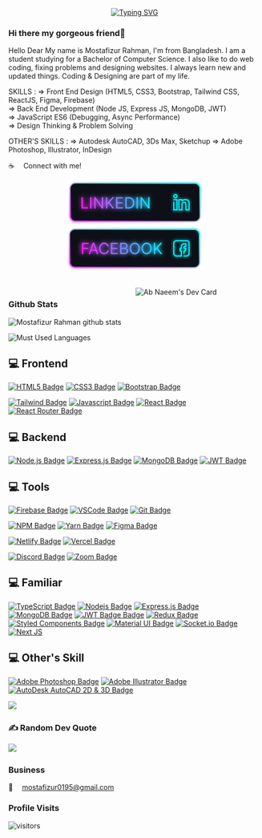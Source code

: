 <p align="center"><a href="https://git.io/typing-svg"><img src="https://readme-typing-svg.demolab.com?font=Fira+Code&pause=1000&center=true&vCenter=true&width=550&lines=I'm+a+Frontend+Developer;I'm+a+Backend+Developer;" alt="Typing SVG" /></a></p>

### Hi there my gorgeous friend👋

Hello Dear
My name is Mostafizur Rahman, I'm from Bangladesh. I am a student studying for a Bachelor of Computer Science. I also like to do web coding, fixing problems and designing websites. I always learn new and updated things. Coding & Designing are part of my life.

SKILLS :
=> Front End Design (HTML5, CSS3, Bootstrap, Tailwind CSS, ReactJS, Figma, Firebase)
<br/>
=> Back End Development (Node JS, Express JS, MongoDB, JWT) <br/>
=> JavaScript ES6 (Debugging, Async Performance) <br/>
=> Design Thinking & Problem Solving <br/>

OTHER'S SKILLS :
=> Autodesk AutoCAD, 3Ds Max, Sketchup
=> Adobe Photoshop, Illustrator, InDesign

:coffee: &emsp;Connect with me!
<br />

<p align="center">
    <!-- linkedIN -->
    <a target="_blank" href="https://www.linkedin.com/in/mostafizur-pro/">
    <img src='assets/icons/Linkedin.png'>
    </a>
    <!-- Facebook -->
    <a target="_blank" href="https://www.facebook.com/mostafizur.proo">
    <img src='assets/icons/Facebook.png'>
    </a>
    <!-- Twitter -->
    <!-- <a target="_blank" href="mostafizur0195@gmail.com">
    <img src='assets/icons/'> -->
    </a>
</p>
<br />
<!-- [![Facebook Badge](https://img.shields.io/badge/Facebook-1877F2?style=for-the-badge&logo=facebook&logoColor=white)](https://www.facebook.com/mostafizur.proo) [![Linkedin Badge](https://img.shields.io/badge/LinkedIn-0077B5?style=for-the-badge&logo=linkedin&logoColor=white)](https://www.linkedin.com/in/mostafizur-pro/) [![Mail Badge](https://img.shields.io/badge/Gmail-D14836?style=for-the-badge&logo=gmail&logoColor=white)](mailto:mostafizur0195@gmail.com)
 -->
<a href="https://app.daily.dev/
Mostafizur-Pro">
<img src="https://api.daily.dev/devcards/b938f35fbd7645579d970bb20950bfd6.png?r=zpd" align="right" width="250" alt="Ab Naeem's Dev Card"/>
</a>

### Github Stats

![Mostafizur Rahman github stats](https://github-readme-stats.vercel.app/api?username=Mostafizur-Pro&count_private=true&theme=tokyonight&hide=contribs,prs)

![Must Used Languages](https://github-readme-stats.vercel.app/api/top-langs/?username=Mostafizur-Pro&layout=compact&theme=tokyonight&hide")

<!-- ## 💻 Things I code with -->

## 💻 Frontend

[![HTML5 Badge](https://img.shields.io/badge/-Html5-E34c26?style=for-the-badge&labelColor=black&logo=html5&logoColor=E34c26)](#)
[![CSS3 Badge](https://img.shields.io/badge/CSS3-1572B6?style=for-the-badge&labelColor=black&logo=css3&logoColor=1572B6)](#)
[![Bootstrap Badge](https://img.shields.io/badge/Bootstrap-553C7B?style=for-the-badge&labelColor=black&logo=bootstrap&logoColor=553C7B)](#)

[![Tailwind Badge](https://img.shields.io/badge/Tailwind%20CSS-092749?style=for-the-badge&logo=tailwindcss&logoColor=06B6D4&labelColor=000000)](#)
[![Javascript Badge](https://img.shields.io/badge/-Javascript-F0DB4F?style=for-the-badge&labelColor=black&logo=javascript&logoColor=F0DB4F)](#)
[![React Badge](https://img.shields.io/badge/-React-61DBFB?style=for-the-badge&labelColor=black&logo=react&logoColor=61DBFB)](#)
[![React Router Badge](https://img.shields.io/badge/React_Router-CA4245?style=for-the-badge&labelColor=black&logo=react-router&logoColor=CA4245)](#)

## 💻 Backend

[![Node.js Badge](https://img.shields.io/badge/-Nodejs-3C873A?style=for-the-badge&labelColor=black&logo=node.js&logoColor=3C873A)](#)
[![Express.js Badge](https://img.shields.io/badge/Express.js-000000?style=for-the-badge&logo=express&logoColor=white)](#)
[![MongoDB Badge](https://img.shields.io/badge/MongoDB-4EA94B?style=for-the-badge&labelColor=black&logo=mongodb&logoColor=4EA94B)](#)
[![JWT Badge](https://img.shields.io/badge/JWT-black?style=for-the-badge&logo=JSON%20web%20tokens&logoColor=00ADEF)](#)

## 💻 Tools

[![Firebase Badge](https://img.shields.io/badge/firebase-FFCA28.svg?&style=for-the-badge&labelColor=black&logo=firebase&logoColor=FFCA28)](#)
[![VSCode Badge](https://img.shields.io/badge/Visual_Studio-0078D7?style=for-the-badge&labelColor=black&logo=visual%20studio&logoColor=0078D7)](#)
[![Git Badge](https://img.shields.io/badge/Git-F05032?style=for-the-badge&labelColor=black&logo=git&logoColor=f34f29)](#)

[![NPM Badge](https://img.shields.io/badge/NPM-%23CC3534.svg?style=for-the-badge&labelColor=black&logo=npm&logoColor=CC3534)](#)
[![Yarn Badge](https://img.shields.io/badge/yarn-%232C8EBB.svg?style=for-the-badge&labelColor=black&logo=yarn&logoColor=2C8EBB)](#)
[![Figma Badge](https://img.shields.io/badge/figma-%23F24E1E.svg?style=for-the-badge&labelColor=black&logo=figma&logoColor=F24E1E)](#)

[![Netlify Badge](https://img.shields.io/badge/Netlify-00C7B7?style=for-the-badge&labelColor=black&logo=netlify&logoColor=#00C7B7)](#)
[![Vercel Badge](https://img.shields.io/badge/vercel-%23000000.svg?style=for-the-badge&labelColor=black&logo=vercel&logoColor=white)](#)

[![Discord Badge](https://img.shields.io/badge/Discord-7289DA?style=for-the-badge&labelColor=black&logo=discord&logoColor=7289DA)](#)
[![Zoom Badge](https://img.shields.io/badge/Zoom-2D8CFF?style=for-the-badge&labelColor=black&logo=zoom&logoColor=2D8CFF)](#)

## 💻 Familiar

[![TypeScript Badge](https://img.shields.io/badge/typescript-%23007ACC.svg?style=for-the-badge&labelColor=black&logo=typescript&logoColor=007ACC)](#)
[![Nodejs Badge](https://img.shields.io/badge/-Nodejs-3C873A?style=for-the-badge&labelColor=black&logo=node.js&logoColor=3C873A)](#)
[![Express.js Badge](https://img.shields.io/badge/Express.js-000000?style=for-the-badge&logo=express&logoColor=white)](#)
[![MongoDB Badge](https://img.shields.io/badge/MongoDB-4EA94B?style=for-the-badge&labelColor=black&logo=mongodb&logoColor=4EA94B)](#)
[![JWT Badge Badge](https://img.shields.io/badge/JWT-black?style=for-the-badge&logo=JSON%20web%20tokens&logoColor=00ADEF)](#)
[![Redux Badge](https://img.shields.io/badge/redux-%23593d88.svg?style=for-the-badge&labelColor=black&logo=redux&logoColor=593d88)](#)
[![Styled Components Badge](https://img.shields.io/badge/styled--components-DB7093?style=for-the-badge&labelColor=black&logo=styled-components&logoColor=DB7093)](#)
[![Material UI Badge](https://img.shields.io/badge/Material--UI-0081CB?style=for-the-badge&labelColor=black&logo=material-ui&logoColor=white)](#)
[![Socket.io Badge](https://img.shields.io/badge/Socket.io-black?style=for-the-badge&logo=socket.io&badgeColor=010101)](#)
[![Next JS](https://img.shields.io/badge/Next-black?style=for-the-badge&labelColor=black&logo=next.js&logoColor=white)](#)

## 💻 Other's Skill

[![Adobe Photoshop Badge](https://img.shields.io/badge/adobe_photoshop-%2331A8FF.svg?style=for-the-badge&labelColor=black&logo=adobephotoshop&logoColor=31A8FF)](#)
[![Adobe Illustrator Badge](https://img.shields.io/badge/adobe_illustrator-%23FF7D00.svg?style=for-the-badge&labelColor=black&logo=adobe%20illustrator&logoColor=FF7D00)](#)
[![AutoDesk AutoCAD 2D & 3D Badge](https://img.shields.io/badge/AutoDesk_AutoCAD-%23FF7D00.svg?style=for-the-badge&labelColor=black&logo=adobe%20illustrator&logoColor=FF7D00)](#)

<!-- [![Next JS](https://img.shields.io/badge/Next-black?style=for-the-badge&labelColor=black&logo=next.js&logoColor=white)](#) -->
<!-- ![React Native](https://img.shields.io/badge/react_native-%2320232a.svg?style=for-the-badge&logo=react&logoColor=%2361DAFB) -->

![](https://github-readme-streak-stats.herokuapp.com/?user=Mostafizur-Pro&theme=react&hide_border=false)

### ✍️ Random Dev Quote

![](https://quotes-github-readme.vercel.app/api?type=horizontal&theme=radical)

### Business

:email: &emsp;mostafizur0195@gmail.com

### Profile Visits

![visitors](https://visitor-badge.glitch.me/badge?page_id=Mostafizur-Pro.Mostafizur-Pro)
